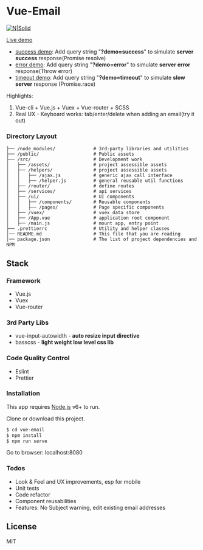 # Vue-Email

[![N|Solid](https://cldup.com/dTxpPi9lDf.thumb.png)](https://nodesource.com/products/nsolid)


[Live demo](https://this-is-demo-only.firebaseapp.com)

* [success demo](https://this-is-demo-only.firebaseapp.com?demo=success): Add query string "**?demo=success**" to simulate **server success** response(Promise resolve)
* [error demo](https://this-is-demo-only.firebaseapp.com?demo=error): Add query string "**?demo=error**" to simulate **server error** response(Throw error)
* [timeout demo](https://this-is-demo-only.firebaseapp.com?demo=timeout): Add query string "**?demo=timeout**" to simulate **slow server** response (Promise.race)

Highlights:

1.  Vue-cli + Vue.js + Vuex + Vue-router + SCSS
2.  Real UX - Keyboard works: tab/enter/delete when adding an email(try it out)

### Directory Layout

```shell
├── /node_modules/              # 3rd-party libraries and utilities
├── /public/                    # Public assets
├── /src/                       # Development work
│   ├── /assets/                # project assessible assets
│   ├── /helpers/               # project assessible assets
│   │   ├── /ajax.js            # generic ajax call interface
│   │   ├── /helper.js          # general reusable util functions
│   ├── /router/                # define routes
│   ├── /services/              # api services
│   ├── /ui/                    # UI components
│   │   ├── /components/        # Reusable components
│   │   ├── /pages/             # Page specific components
│   ├── /vuex/                  # vuex data store
│   ├── /App.vue                # application root component
│   ├── /main.js                # mount app, entry point
├── .prettierrc                 # Utility and helper classes
│── README.md                   # This file that you are reading
│── package.json                # The list of project dependencies and NPM
```

## Stack

### Framework

* Vue.js
* Vuex
* Vue-router

### 3rd Party Libs

* vue-input-autowidth - **auto resize input directive**
* basscss - **light weight low level css lib**

### Code Quality Control

* Eslint
* Prettier

### Installation

This app requires [Node.js](https://nodejs.org/) v6+ to run.

Clone or download this project.

```sh
$ cd vue-email
$ npm install
$ npm run serve
```

Go to browser: localhost:8080

### Todos

* Look & Feel and UX improvements, esp for mobile
* Unit tests
* Code refactor
* Component reusabilities
* Features: No Subject warning, edit existing email addresses

## License

MIT
